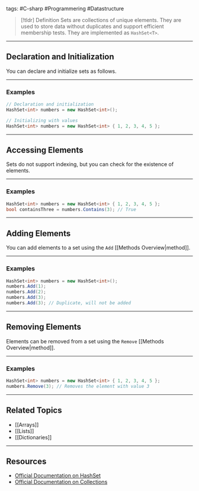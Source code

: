 tags: #C-sharp #Programmering #Datastructure 

> [!tldr] Definition
> Sets are collections of unique elements. 
> They are used to store data without duplicates and support efficient membership tests. 
> They are implemented as `HashSet<T>`. 

---

## Declaration and Initialization
You can declare and initialize sets as follows.

---

### Examples
```csharp
// Declaration and initialization
HashSet<int> numbers = new HashSet<int>();

// Initializing with values
HashSet<int> numbers = new HashSet<int> { 1, 2, 3, 4, 5 };
```

---

## Accessing Elements
Sets do not support indexing, but you can check for the existence of elements.

---

### Examples
```csharp
HashSet<int> numbers = new HashSet<int> { 1, 2, 3, 4, 5 };
bool containsThree = numbers.Contains(3); // True
```

---

## Adding Elements
You can add elements to a set using the `Add` [[Methods Overview|method]].

---

### Examples
```csharp
HashSet<int> numbers = new HashSet<int>();
numbers.Add(1);
numbers.Add(2);
numbers.Add(3);
numbers.Add(3); // Duplicate, will not be added
```

---

## Removing Elements
Elements can be removed from a set using the `Remove` [[Methods Overview|method]].

---

### Examples
```csharp
HashSet<int> numbers = new HashSet<int> { 1, 2, 3, 4, 5 };
numbers.Remove(3); // Removes the element with value 3
```

---

## Related Topics
- [[Arrays]]
- [[Lists]]
- [[Dictionaries]]

---

## Resources
- [Official Documentation on HashSet](https://docs.microsoft.com/en-us/dotnet/api/system.collections.generic.hashset-1)
- [Official Documentation on Collections](https://docs.microsoft.com/en-us/dotnet/csharp/programming-guide/concepts/collections)